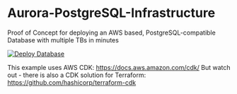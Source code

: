 # Aurora-PostgreSQL-Infrastructure
Proof of Concept for deploying an AWS based, PostgreSQL-compatible Database with multiple TBs in minutes

[![Deploy Database](https://github.com/SeeSharp7/Aurora-PostgreSQL-Infrastructure/actions/workflows/deployment.yml/badge.svg?branch=main)](https://github.com/SeeSharp7/Aurora-PostgreSQL-Infrastructure/actions/workflows/deployment.yml)

This example uses AWS CDK: https://docs.aws.amazon.com/cdk/
But watch out - there is also a CDK solution for Terraform: https://github.com/hashicorp/terraform-cdk
